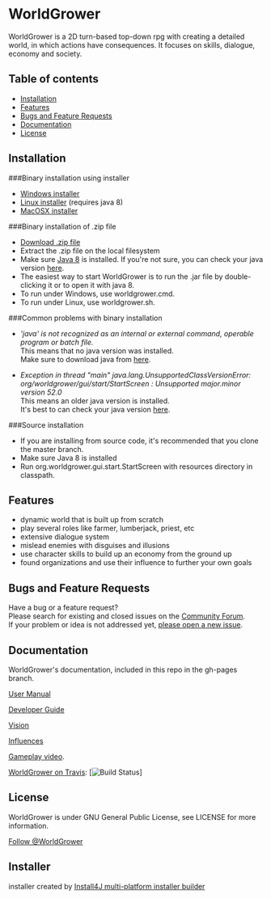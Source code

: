 # WorldGrower

WorldGrower is a 2D turn-based top-down rpg with creating a detailed world, in which actions have consequences.
It focuses on skills, dialogue, economy and society.

## Table of contents
- [Installation](#installation)
- [Features](#features)
- [Bugs and Feature Requests](#bugs-and-feature-requests)
- [Documentation](#documentation)
- [License](#license)

## Installation<a name="installation"></a>

###Binary installation using installer

*   [Windows installer](https://github.com/WorldGrower/WorldGrower/releases/download/0.1.5/WorldGrower_windows_0_1_5.exe)
*   [Linux installer](https://github.com/WorldGrower/WorldGrower/releases/download/0.1.5/WorldGrower_unix_0_1_5.sh) (requires java 8)
*   [MacOSX installer](https://github.com/WorldGrower/WorldGrower/releases/download/0.1.5/WorldGrower_macos_0_1_5.dmg)

###Binary installation of .zip file

*   [Download .zip file](https://github.com/WorldGrower/WorldGrower/releases/download/0.1.5/worldgrower-0.1.5.zip)
*   Extract the .zip file on the local filesystem
*   Make sure [Java 8](http://www.oracle.com/technetwork/java/javase/downloads/jre8-downloads-2133155.html) is installed.
	If you're not sure, you can check your java version [here](https://www.java.com/verify).
*	The easiest way to start WorldGrower is to run the .jar file by double-clicking it or to open it with java 8.
*   To run under Windows, use worldgrower.cmd.
*   To run under Linux, use worldgrower.sh.

###Common problems with binary installation

*	*'java' is not recognized as an internal or external command, operable program or batch file.*<br/> This means that no java version was installed.<br/> Make sure to download java from [here](http://www.oracle.com/technetwork/java/javase/downloads/jre8-downloads-2133155.html).

*	*Exception in thread "main" java.lang.UnsupportedClassVersionError: org/worldgrower/gui/start/StartScreen : Unsupported major.minor version 52.0*<br/> This means an older java version is installed.<br/> It's best to can check your java version [here](https://www.java.com/verify).

###Source installation

*   If you are installing from source code, it's recommended that you clone the master branch.
*   Make sure Java 8 is installed
*   Run org.worldgrower.gui.start.StartScreen with resources directory in classpath.

## Features<a name="features"></a>
- dynamic world that is built up from scratch
- play several roles like farmer, lumberjack, priest, etc
- extensive dialogue system
- mislead enemies with disguises and illusions
- use character skills to build up an economy from the ground up 
- found organizations and use their influence to further your own goals

## Bugs and Feature Requests<a name="bugs-and-feature-requests"></a>

Have a bug or a feature request?<br/>Please search for existing and closed issues
on the [Community
Forum](http://worldgrower.freefo.org/index.php).<br/>If your
problem or idea is not addressed yet, [please open a new
issue](https://github.com/WorldGrower/WorldGrower/issues).


## Documentation<a name="documentation"></a>

WorldGrower's documentation, included in this repo in the gh-pages branch.

[User Manual](http://worldgrower.github.io/WorldGrower/UserManual.htm)

[Developer Guide](http://worldgrower.github.io/WorldGrower/DeveloperGuide.htm)

[Vision](http://worldgrower.github.io/WorldGrower/Vision.html)

[Influences](http://worldgrower.github.io/WorldGrower/Influences.html)

[Gameplay video](https://youtu.be/Mbfg2uCUvPc).

[WorldGrower on Travis](https://travis-ci.org/WorldGrower/WorldGrower): [![Build Status](https://travis-ci.org/WorldGrower/WorldGrower.svg?branch=master)]

## License<a name="license"></a>

WorldGrower is under GNU General Public License, see LICENSE for more information.

<a href="https://twitter.com/WorldGrower" class="twitter-follow-button" data-show-count="false">Follow @WorldGrower</a>
<script>!function(d,s,id){var js,fjs=d.getElementsByTagName(s)[0],p=/^http:/.test(d.location)?'http':'https';if(!d.getElementById(id)){js=d.createElement(s);js.id=id;js.src=p+'://platform.twitter.com/widgets.js';fjs.parentNode.insertBefore(js,fjs);}}(document, 'script', 'twitter-wjs');</script>

## Installer

installer created by [Install4J multi-platform installer builder](http://www.ej-technologies.com/products/install4j/overview.html)